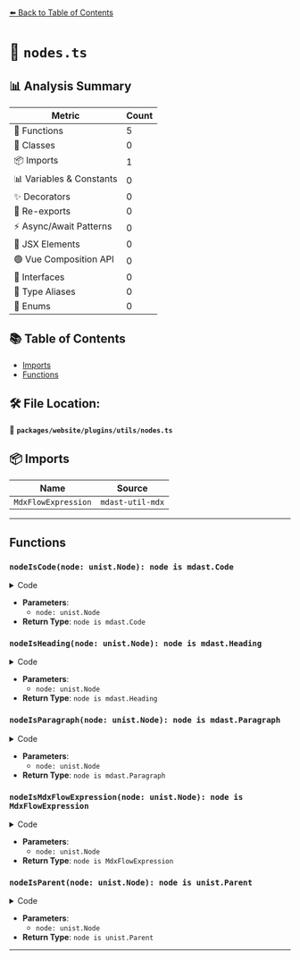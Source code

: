 [⬅️ Back to Table of Contents](../../../../index.md)

# 📄 `nodes.ts`

## 📊 Analysis Summary

| Metric | Count |
|--------|-------|
| 🔧 Functions | 5 |
| 🧱 Classes | 0 |
| 📦 Imports | 1 |
| 📊 Variables & Constants | 0 |
| ✨ Decorators | 0 |
| 🔄 Re-exports | 0 |
| ⚡ Async/Await Patterns | 0 |
| 💠 JSX Elements | 0 |
| 🟢 Vue Composition API | 0 |
| 📐 Interfaces | 0 |
| 📑 Type Aliases | 0 |
| 🎯 Enums | 0 |

## 📚 Table of Contents

- [Imports](#imports)
- [Functions](#functions)

## 🛠️ File Location:
📂 **`packages/website/plugins/utils/nodes.ts`**

## 📦 Imports

| Name | Source |
|------|--------|
| `MdxFlowExpression` | `mdast-util-mdx` |


---

## Functions

### `nodeIsCode(node: unist.Node): node is mdast.Code`

<details><summary>Code</summary>

```ts
export function nodeIsCode(node: unist.Node): node is mdast.Code {
  return node.type === 'code';
}
```
</details>

- **Parameters**:
  - `node: unist.Node`
- **Return Type**: `node is mdast.Code`
### `nodeIsHeading(node: unist.Node): node is mdast.Heading`

<details><summary>Code</summary>

```ts
export function nodeIsHeading(node: unist.Node): node is mdast.Heading {
  return node.type === 'heading';
}
```
</details>

- **Parameters**:
  - `node: unist.Node`
- **Return Type**: `node is mdast.Heading`
### `nodeIsParagraph(node: unist.Node): node is mdast.Paragraph`

<details><summary>Code</summary>

```ts
export function nodeIsParagraph(node: unist.Node): node is mdast.Paragraph {
  return node.type === 'paragraph';
}
```
</details>

- **Parameters**:
  - `node: unist.Node`
- **Return Type**: `node is mdast.Paragraph`
### `nodeIsMdxFlowExpression(node: unist.Node): node is MdxFlowExpression`

<details><summary>Code</summary>

```ts
export function nodeIsMdxFlowExpression(
  node: unist.Node,
): node is MdxFlowExpression {
  return node.type === 'mdxFlowExpression';
}
```
</details>

- **Parameters**:
  - `node: unist.Node`
- **Return Type**: `node is MdxFlowExpression`
### `nodeIsParent(node: unist.Node): node is unist.Parent`

<details><summary>Code</summary>

```ts
export function nodeIsParent(node: unist.Node): node is unist.Parent {
  return 'children' in node;
}
```
</details>

- **Parameters**:
  - `node: unist.Node`
- **Return Type**: `node is unist.Parent`

---